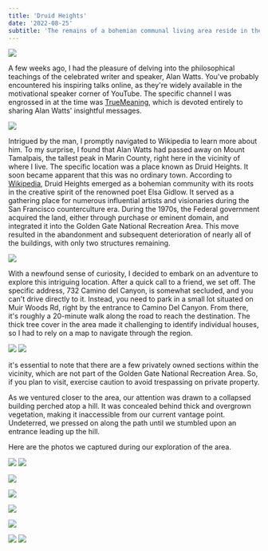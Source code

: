 ```yaml
---
title: 'Druid Heights'
date: '2022-08-25'
subtitle: 'The remains of a bohemian communal living area reside in the depths of Muir Woods. I ventured out to explore the area. Here are my discoveries and the story behind the place.'
---
```


![](/static/Blog/images/DruidHeights/Aban1.jpg)



A few weeks ago, I had the pleasure of delving into the philosophical teachings of the celebrated writer and speaker, Alan Watts. You've probably encountered his inspiring talks online, as they're widely available in the motivational speaker corner of YouTube. The specific channel I was engrossed in at the time was [TrueMeaning](https://www.youtube.com/c/TrueMeaning/"), which is devoted entirely to sharing Alan Watts' insightful messages.


![](/static/Blog/images/DruidHeights/Watts.jpg)


Intrigued by the man, I promptly navigated to Wikipedia to learn more about him. To my surprise, I found that Alan Watts had passed away on Mount Tamalpais, the tallest peak in Marin County, right here in the vicinity of where I live. The specific location was a place known as Druid Heights. It soon became apparent that this was no ordinary town. According to [Wikipedia](https://en.wikipedia.org/wiki/Druid_Heights), Druid Heights emerged as a bohemian community with its roots in the creative spirit of the renowned poet Elsa Gidlow. It served as a gathering place for numerous influential artists and visionaries during the San Francisco counterculture era.
During the 1970s, the Federal government acquired the land, either through purchase or eminent domain, and integrated it into the Golden Gate National Recreation Area. This move resulted in the abandonment and subsequent deterioration of nearly all of the buildings, with only two structures remaining.

![](/static/Blog/images/DruidHeights/Aban2.jpg)

With a newfound sense of curiosity, I decided to embark on an adventure to explore this intriguing location. After a quick call to a friend, we set off. The specific address, 732 Camino del Canyon, is somewhat secluded, and you can't drive directly to it. Instead, you need to park in a small lot situated on Muir Woods Rd, right by the entrance to Camino Del Canyon. From there, it's roughly a 20-minute walk along the road to reach the destination. The thick tree cover in the area made it challenging to identify individual houses, so I had to rely on a map to navigate through the region.

![](/static/Blog/images/DruidHeights/DruidMap.jpg)
![](/static/Blog/images/DruidHeights/Map.png)

it's essential to note that there are a few privately owned sections within the vicinity, which are not part of the Golden Gate National Recreation Area. So, if you plan to visit, exercise caution to avoid trespassing on private property.

As we ventured closer to the area, our attention was drawn to a collapsed building perched atop a hill. It was concealed behind thick and overgrown vegetation, making it inaccessible from our current vantage point. Undeterred, we pressed on along the path until we stumbled upon an entrance leading up the hill.

Here are the photos we captured during our exploration of the area.

![](/static/Blog/images/DruidHeights/ArtInWattLib.jpg)
![](/static/Blog/images/DruidHeights/ManyTrees.jpg)

![](/static/Blog/images/DruidHeights/Car.jpg)

![](/static/Blog/images/DruidHeights/CoolWindow.jpg)

![](/static/Blog/images/DruidHeights/JapanesesMeditation.jpg)

![](/static/Blog/images/DruidHeights/Kitchen.jpg)

![](/static/Blog/images/DruidHeights/TahoeMap.jpg)
![](/static/Blog/images/DruidHeights/Window.jpg)